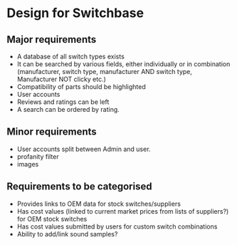 # Design for Switchbase

## Major requirements
* A database of all switch types exists
* It can be searched by various fields, either individually or in combination (manufacturer, switch type, manufacturer AND switch type, Manufacturer NOT clicky etc.)
* Compatibility of parts should be highlighted
* User accounts
* Reviews and ratings can be left
* A search can be ordered by rating.

## Minor requirements
* User accounts split between Admin and user.
* profanity filter
* images


## Requirements to be categorised
* Provides links to OEM data for stock switches/suppliers
* Has cost values (linked to current market prices from lists of suppliers?) for OEM stock switches
* Has cost values submitted by users for custom switch combinations
* Ability to add/link sound samples?
